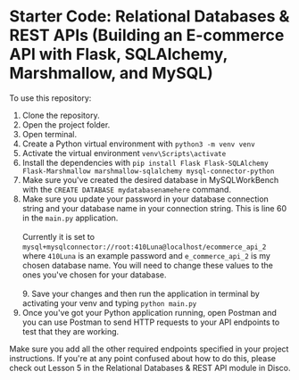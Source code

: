 # Starter Code: Relational Databases & REST APIs (Building an E-commerce API with Flask, SQLAlchemy, Marshmallow, and MySQL)

To use this repository:
1. Clone the repository.
2. Open the project folder.
3. Open terminal.
4. Create a Python virtual environment with ``python3 -m venv venv``
5. Activate the virtual environment ``venv\Scripts\activate``
6. Install the dependencies with ``pip install Flask Flask-SQLAlchemy Flask-Marshmallow marshmallow-sqlalchemy mysql-connector-python``
7. Make sure you've created the desired database in MySQLWorkBench with the ``CREATE DATABASE mydatabasenamehere`` command.
8. Make sure you update your password in your database connection string and your database name in your connection string. This is line 60 in the ``main.py`` application.
<br><br>Currently it is set to ``mysql+mysqlconnector://root:410Luna@localhost/ecommerce_api_2`` where ``410Luna`` is an example password and ``e_commerce_api_2`` is my chosen database name. You will need to change these values to the ones you've chosen for your database.<br>
<br>9. Save your changes and then run the application in terminal by activating your venv and typing ``python main.py``
10. Once you've got your Python application running, open Postman and you can use Postman to send HTTP requests to your API endpoints to test that they are working.

Make sure you add all the other required endpoints specified in your project instructions. If you're at any point confused about how to do this, please check out Lesson 5 in the Relational Databases & REST API module in Disco.
